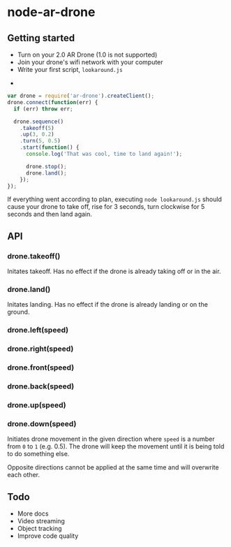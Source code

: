 # node-ar-drone

## Getting started

* Turn on your 2.0 AR Drone (1.0 is not supported)
* Join your drone's wifi network with your computer
* Write your first script, `lookaround.js`
-

```js
var drone = require('ar-drone').createClient();
drone.connect(function(err) {
  if (err) throw err;

  drone.sequence()
    .takeoff(5)
    .up(3, 0.2)
    .turn(5, 0.5)
    .start(function() {
      console.log('That was cool, time to land again!');

      drone.stop();
      drone.land();
    });
});
```

If everything went according to plan, executing `node lookaround.js` should
cause your drone to take off, rise for 3 seconds, turn clockwise for 5 seconds
and then land again.

## API

### drone.takeoff()

Initates takeoff. Has no effect if the drone is already taking off or in the
air.

### drone.land()

Initates landing. Has no effect if the drone is already landing or on the
ground.

### drone.left(speed)
### drone.right(speed)
### drone.front(speed)
### drone.back(speed)
### drone.up(speed)
### drone.down(speed)

Initiates drone movement in the given direction where `speed` is a number from
`0` to `1` (e.g. 0.5). The drone will keep the movement until it is being told
to do something else.

Opposite directions cannot be applied at the same time and will overwrite each
other.

## Todo

* More docs
* Video streaming
* Object tracking
* Improve code quality
